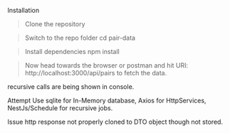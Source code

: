 Installation
>Clone the repository

>Switch to the repo folder
cd pair-data

>Install dependencies
npm install


>Now head towards the browser or postman and hit URI:
http://localhost:3000/api/pairs to fetch the data.

recursive calls are being shown in console.

Attempt
Use sqlite for In-Memory database, Axios for HttpServices, NestJs/Schedule for recursive jobs.

Issue
http response not properly cloned to DTO object though not stored.